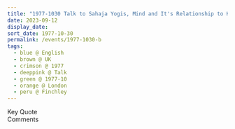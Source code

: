 ```yaml
---
title: "1977-1030 Talk to Sahaja Yogis, Mind and It's Relationship to Kuṇḍalinī, Āśhram, 234A Regent's Park Road, Finchley, London, UK (date and location to be confirmed)"
date: 2023-09-12
display_date: 
sort_date: 1977-10-30
permalink: /events/1977-1030-b
tags:
  - blue @ English
  - brown @ UK
  - crimson @ 1977
  - deeppink @ Talk
  - green @ 1977-10
  - orange @ London
  - peru @ Finchley
---
```


<wave-list>
  <list-title color="green" width="75">Key Quote</list-title>
  <list-item color="BlanchedAlmond"  width="200"></list-item>
  <list-item color="Lavender"></list-item>
  <list-item color="BlanchedAlmond"></list-item>
</wave-list>

<br>

<wave-list>
  <list-title color="green" width="75">Comments</list-title>
  <list-item color="BlanchedAlmond"  width="200"></list-item>
  <list-item color="Lavender"></list-item>
  <list-item color="BlanchedAlmond"></list-item>
</wave-list>